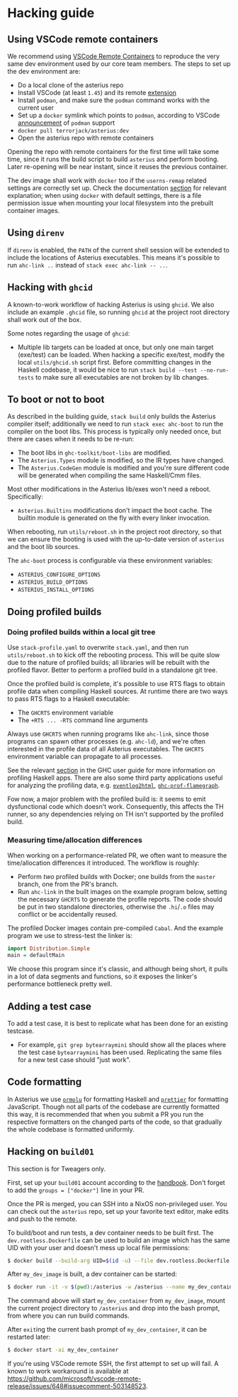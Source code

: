 # Hacking guide

## Using VSCode remote containers

We recommend using [VSCode Remote
Containers](https://code.visualstudio.com/docs/remote/containers) to reproduce
the very same dev environment used by our core team members. The steps to set up
the dev environment are:

* Do a local clone of the asterius repo
* Install VSCode (at least `1.45`) and its remote
  [extension](https://aka.ms/vscode-remote/download/extension)
* Install `podman`, and make sure the `podman` command works with the current user
* Set up a `docker` symlink which points to `podman`, according to VSCode
  [announcement](https://github.com/microsoft/vscode-docs/blob/master/remote-release-notes/v1_45.md#podman-support)
  of `podman` support
* `docker pull terrorjack/asterius:dev`
* Open the asterius repo with remote containers

Opening the repo with remote containers for the first time will take some time,
since it runs the build script to build `asterius` and perform booting. Later
re-opening will be near instant, since it reuses the previous container.

The dev image shall work with `docker` too if the `userns-remap` related
settings are correctly set up. Check the documentation [section](images.md) for
relevant explanation; when using `docker` with default settings, there is a file
permission issue when mounting your local filesystem into the prebuilt container
images.

## Using `direnv`

If `direnv` is enabled, the `PATH` of the current shell session will be extended
to include the locations of Asterius executables. This means it's possible to
run `ahc-link ..` instead of `stack exec ahc-link -- ..`.

## Hacking with `ghcid`

A known-to-work workflow of hacking Asterius is using `ghcid`. We also include
an example `.ghcid` file, so running `ghcid` at the project root directory shall
work out of the box.

Some notes regarding the usage of `ghcid`:

* Multiple lib targets can be loaded at once, but only one main target
  (exe/test) can be loaded. When hacking a specific exe/test, modify the local
  `utils/ghcid.sh` script first. Before committing changes in the Haskell
  codebase, it would be nice to run `stack build --test --no-run-tests` to make
  sure all executables are not broken by lib changes.

## To boot or not to boot

As described in the building guide, `stack build` only builds the Asterius
compiler itself; additionally we need to run `stack exec ahc-boot` to run the
compiler on the boot libs. This process is typically only needed once, but there
are cases when it needs to be re-run:

* The boot libs in `ghc-toolkit/boot-libs` are modified.
* The `Asterius.Types` module is modified, so the IR types have changed.
* The `Asterius.CodeGen` module is modified and you're sure different code will
  be generated when compiling the same Haskell/Cmm files.

Most other modifications in the Asterius lib/exes won't need a reboot.
Specifically:

* `Asterius.Builtins` modifications don't impact the boot cache. The builtin
  module is generated on the fly with every linker invocation.

When rebooting, run `utils/reboot.sh` in the project root directory, so that we
can ensure the booting is used with the up-to-date version of `asterius` and the
boot lib sources.

The `ahc-boot` process is configurable via these environment variables:

* `ASTERIUS_CONFIGURE_OPTIONS`
* `ASTERIUS_BUILD_OPTIONS`
* `ASTERIUS_INSTALL_OPTIONS`

## Doing profiled builds

### Doing profiled builds within a local git tree

Use `stack-profile.yaml` to overwrite `stack.yaml`, and then run
`utils/reboot.sh` to kick off the rebooting process. This will be quite slow due
to the nature of profiled builds; all libraries will be rebuilt with the
profiled flavor. Better to perform a profiled build in a standalone git tree.

Once the profiled build is complete, it's possible to use RTS flags to obtain
profile data when compiling Haskell sources. At runtime there are two ways to
pass RTS flags to a Haskell executable:

* The `GHCRTS` environment variable
* The `+RTS ... -RTS` command line arguments

Always use `GHCRTS` when running programs like `ahc-link`, since those programs
can spawn other processes (e.g. `ahc-ld`), and we're often interested in the
profile data of all Asterius executables. The `GHCRTS` environment variable can
propagate to all processes.

See the relevant
[section](https://downloads.haskell.org/~ghc/8.8.4/docs/html/users_guide/profiling.html)
in the GHC user guide for more information on profiling Haskell apps. There are
also some third party applications useful for analyzing the profiling data, e.g.
[`eventlog2html`](https://github.com/mpickering/eventlog2html),
[`ghc-prof-flamegraph`](https://github.com/fpco/ghc-prof-flamegraph).

Fow now, a major problem with the profiled build is: it seems to emit
dysfunctional code which doesn't work. Consequently, this affects the TH runner,
so any dependencies relying on TH isn't supported by the profiled build.

### Measuring time/allocation differences

When working on a performance-related PR, we often want to measure the
time/allocation differences it introduced. The workflow is roughly:

* Perform *two* profiled builds with Docker; one builds from the `master`
  branch, one from the PR's branch.
* Run `ahc-link` in the built images on the example program below, setting the
  necessary `GHCRTS` to generate the profile reports. The code should be put in
  two standalone directories, otherwise the `.hi`/`.o` files may conflict or be
  accidentally reused.

The profiled Docker images contain pre-compiled `Cabal`. And the example program
we use to stress-test the linker is:

```haskell
import Distribution.Simple
main = defaultMain
```

We choose this program since it's classic, and although being short, it pulls in
a lot of data segments and functions, so it exposes the linker's performance
bottleneck pretty well.

## Adding a test case

To add a test case, it is best to replicate what has been done for an existing testcase.

- For example, `git grep bytearraymini` should show all the places where the test case
`bytearraymini` has been used. Replicating the same files for a new test case
should "just work".

## Code formatting

In Asterius we use [`ormolu`](https://github.com/tweag/ormolu) for formatting
Haskell and [`prettier`](https://prettier.io/) for formatting JavaScript.
Though not all parts of the codebase are currently formatted this way, it is
recommended that when you submit a PR you run the respective formatters on the
changed parts of the code, so that gradually the whole codebase is formatted
uniformly.

## Hacking on `build01`

This section is for Tweagers only.

First, set up your `build01` account according to the
[handbook](https://github.com/tweag/meta/blob/master/handbook/eng/remote-builder.md).
Don't forget to add the `groups = ["docker"]` line in your PR.

Once the PR is merged, you can SSH into a NixOS non-privileged user. You can
check out the `asterius` repo, set up your favorite text editor, make edits and
push to the remote.

To build/boot and run tests, a dev container needs to be built first. The
`dev.rootless.Dockerfile` can be used to build an image which has the same UID
with your user and doesn't mess up local file permissions:

```sh
$ docker build --build-arg UID=$(id -u) --file dev.rootless.Dockerfile --tag my_dev_image .
```

After `my_dev_image` is built, a dev container can be started:

```sh
$ docker run -it -v $(pwd):/asterius -w /asterius --name my_dev_container my_dev_image
```

The command above will start `my_dev_container` from `my_dev_image`, mount the
current project directory to `/asterius` and drop into the bash prompt, from
where you can run build commands.

After `exit`ing the current bash prompt of `my_dev_container`, it can be restarted later:

```sh
$ docker start -ai my_dev_container
```

If you're using VSCode remote SSH, the first attempt to set up will fail. A
known to work workaround is available at
https://github.com/microsoft/vscode-remote-release/issues/648#issuecomment-503148523.
